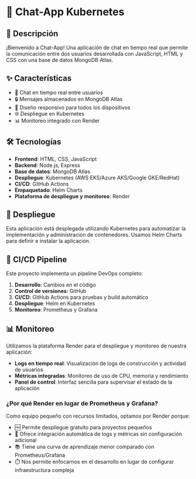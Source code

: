 # 🚀 Chat-App Kubernetes

## 📝 Descripción
¡Bienvenido a Chat-App! Una aplicación de chat en tiempo real que permite la comunicación entre dos usuarios desarrollada con JavaScript, HTML y CSS con una base de datos MongoDB Atlas.


## ✨ Características
- 💬 Chat en tiempo real entre usuarios
- 🔒 Mensajes almacenados en MongoDB Atlas
- 📱 Diseño responsivo para todos los dispositivos
- 🌐 Despliegue en Kubernetes
- 📊 Monitoreo integrado con Render

## 🛠️ Tecnologías
- **Frontend**: HTML, CSS, JavaScript
- **Backend**: Node.js, Express
- **Base de datos**: MongoDB Atlas
- **Despliegue**: Kubernetes (AWS EKS/Azure AKS/Google GKE/RedHat)
- **CI/CD**: GitHub Actions
- **Empaquetado**: Helm Charts
- **Plataforma de despliegue y monitoreo**: Render

## 🚀 Despliegue
Esta aplicación está desplegada utilizando Kubernetes para automatizar la implementación y administración de contenedores. Usamos Helm Charts para definir e instalar la aplicación.


## 🔄 CI/CD Pipeline
Este proyecto implementa un pipeline DevOps completo:

1. **Desarrollo**: Cambios en el código
2. **Control de versiones**: GitHub
3. **CI/CD**: GitHub Actions para pruebas y build automático
4. **Despliegue**: Helm en Kubernetes
5. **Monitoreo**: Prometheus y Grafana

## 📊 Monitoreo
Utilizamos la plataforma Render para el despliegue y monitoreo de nuestra aplicación:

- **Logs en tiempo real**: Visualización de logs de construcción y actividad de usuarios
- **Métricas integradas**: Monitoreo de uso de CPU, memoria y rendimiento
- **Panel de control**: Interfaz sencilla para supervisar el estado de la aplicación

### ¿Por qué Render en lugar de Prometheus y Grafana?

Como equipo pequeño con recursos limitados, optamos por Render porque:
- 🆓 Permite despliegue gratuito para proyectos pequeños
- 🔄 Ofrece integración automática de logs y métricas sin configuración adicional
- 📚 Tiene una curva de aprendizaje menor comparado con Prometheus/Grafana
- ⏱️ Nos permite enfocarnos en el desarrollo en lugar de configurar infraestructura compleja



